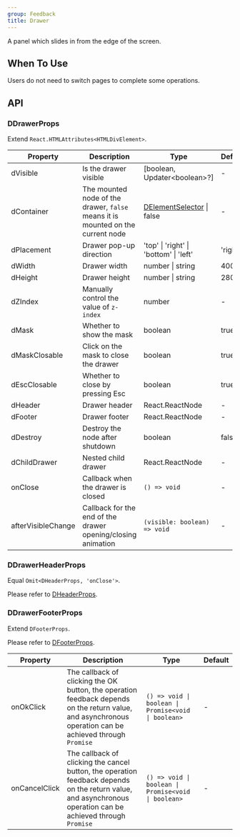 ```yaml
---
group: Feedback
title: Drawer
---
```


A panel which slides in from the edge of the screen.

## When To Use

Users do not need to switch pages to complete some operations.

## API

### DDrawerProps

Extend `React.HTMLAttributes<HTMLDivElement>`.

<!-- prettier-ignore-start -->
| Property | Description | Type | Default | 
| --- | --- | --- | --- | 
| dVisible | Is the drawer visible | [boolean, Updater\<boolean\>?] | - |
| dContainer | The mounted node of the drawer, `false` means it is mounted on the current node | [DElementSelector](/components/Interface#DElementSelector) \| false | - |
| dPlacement | Drawer pop-up direction | 'top' \| 'right' \| 'bottom' \| 'left'  | 'right' |
| dWidth | Drawer width | number \| string | 400 |
| dHeight | Drawer height | number \| string | 280 |
| dZIndex | Manually control the value of `z-index` | number | - |
| dMask | Whether to show the mask | boolean | true |
| dMaskClosable | Click on the mask to close the drawer | boolean | true |
| dEscClosable | Whether to close by pressing Esc | boolean | true |
| dHeader | Drawer header | React.ReactNode | - |
| dFooter | Drawer footer | React.ReactNode | - |
| dDestroy | Destroy the node after shutdown | boolean | false |
| dChildDrawer | Nested child drawer | React.ReactNode | - |
| onClose | Callback when the drawer is closed | `() => void` | - |
| afterVisibleChange | Callback for the end of the drawer opening/closing animation | `(visible: boolean) => void` | - |
<!-- prettier-ignore-end -->

### DDrawerHeaderProps

Equal `Omit<DHeaderProps, 'onClose'>`.

Please refer to [DHeaderProps](/components/Interface#DHeaderProps).

### DDrawerFooterProps

Extend `DFooterProps`.

Please refer to [DFooterProps](/components/Interface#DFooterProps).

<!-- prettier-ignore-start -->
| Property | Description | Type | Default | 
| --- | --- | --- | --- | 
| onOkClick | The callback of clicking the OK button, the operation feedback depends on the return value, and asynchronous operation can be achieved through `Promise` | `() => void \| boolean \| Promise<void \| boolean>` | - |
| onCancelClick | The callback of clicking the cancel button, the operation feedback depends on the return value, and asynchronous operation can be achieved through `Promise` | `() => void \| boolean \| Promise<void \| boolean>` | - |
<!-- prettier-ignore-end -->
